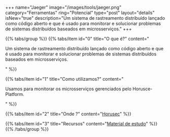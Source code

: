 +++
name="Jaeger"
image="/images/tools/jaeger.png"
category="Ferramentas"
ring="Potencial"
type="post"
layout="details"
isNew="true"
description="Um sistema de rastreamento distribuído lançado como código aberto e que é usado para monitorar e solucionar problemas de sistemas distribuídos baseados em microsserviços."
+++

{{% tabs/group %}}
  {{% tabs/item id="0" title="O que é?" content="<p>Um sistema de rastreamento distribuído lançado como código aberto e que é usado para monitorar e solucionar problemas de sistemas distribuídos baseados em microsserviços.</p>" %}}
  
  {{% tabs/item id="1" title="Como utilizamos?" content="<p>Usamos para monitorar os microsserviços gerenciados pelo Horusce-Platform.</p>" %}}
  
  {{% tabs/item id="2" title="Onde ?" content="<a href='https://horusec.io/' target='_blank'>Horusec</a>" %}}

  {{% tabs/item id="3" title="Recursos" content="<a href='https://www.jaegertracing.io/docs/1.26/' target='_blank'>Material de estudo</a>" %}}
{{% /tabs/group %}}